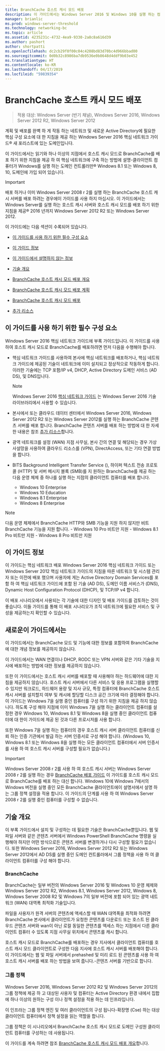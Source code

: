 ```yaml
---
title: BranchCache 호스트 캐시 모드 배포
description: 이 가이드에서는 Windows Server 2016 및 Windows 10을 실행 하는 컴퓨터에서 호스트 캐시 모드로 BranchCache를 배포 하는 방법 지침을 제공
manager: brianlic
ms.prod: windows-server-threshold
ms.technology: networking-bc
ms.topic: article
ms.assetid: 4235231c-4732-4ea9-9330-2a8c8a616d39
ms.author: pashort
author: shortpatti
ms.openlocfilehash: dc2cb29f0f00c04c4208bd83d70bc4d966bbad00
ms.sourcegitcommit: 0d0b32c8986ba7db9536e0b8648d4ddf9b03e452
ms.translationtype: HT
ms.contentlocale: ko-KR
ms.lasthandoff: 04/17/2019
ms.locfileid: "59839354"
---
```

# <a name="deploy-branchcache-hosted-cache-mode"></a>BranchCache 호스트 캐시 모드 배포

>적용 대상: Windows Server (반기 채널), Windows Server 2016, Windows Server 2012 R2, Windows Server 2012

계획 및 배포를 완벽 하 게 작동 하는 네트워크 및 새로운 Active Directory에 필요한 핵심 구성 요소에 대 한 지침을 제공 하는 Windows Server 2016 핵심 네트워크 가이드&reg; 새 포리스트에 있는 도메인입니다.

이 가이드에서는 읽기와 하나 이상의 지점에서 호스트 캐시 모드로 BranchCache를 배포 하기 위한 지침을 제공 하 여 핵심 네트워크에 구축 하는 방법에 설명\-클라이언트 컴퓨터가 Windows를 실행 하는 도메인 컨트롤러만&reg; Windows 8.1 또는 Windows 8, 10, 도메인에 가입 되어 있습니다.

>[!IMPORTANT]
>배포 하거나 이미 Windows Server 2008 r 2를 실행 하는 BranchCache 호스트 캐시 서버를 배포 하려는 경우에이 가이드를 사용 하지 마십시오. 이 가이드에서는 Windows Server를 실행 하는 호스트 캐시 서버와 호스트 캐시 모드를 배포 하기 위한 지침을 제공&reg; 2016 년까지 Windows Server 2012 R2 또는 Windows Server 2012.

이 가이드에는 다음 섹션이 수록되어 있습니다.

- [이 가이드를 사용 하기 위한 필수 구성 요소](#bkmk_pre)

- [이 가이드 정보](#bkmk_about)

- [이 가이드에서 설명하지 않는 정보](#bkmk_not)

- [기술 개요](#bkmk_tech)

- [BranchCache 호스트 캐시 모드 배포 개요](2-Bc-Hcm-Deploy-Overview.md)

- [BranchCache 호스트 캐시 모드 배포 계획](3-Bc-Hcm-Plan.md)

- [BranchCache 호스트 캐시 모드 배포](4-Bc-Hcm-Deployment.md)

- [추가 리소스](11-Bc-Hcm-additional-resources.md)

## <a name="bkmk_pre"></a>이 가이드를 사용 하기 위한 필수 구성 요소

Windows Server 2016 핵심 네트워크 가이드에 부록 가이드입니다. 이 가이드를 사용하여 호스트 캐시 모드로 BranchCache를 배포하려면 먼저 다음을 수행해야 합니다.

- 핵심 네트워크 가이드를 사용하여 본사에 핵심 네트워크를 배포하거나, 핵심 네트워크 가이드에 제공된 기술이 네트워크에 이미 설치되고 정상적으로 작동하게 합니다. 이러한 기술에는 TCP 포함\/IP v4, DHCP, Active Directory 도메인 서비스 \(AD DS\), 및 DNS입니다.

    > [!NOTE]
    > Windows Server 2016 [핵심 네트워크 가이드](https://technet.microsoft.com/windows-server-docs/networking/core-network-guide/core-network-guide) 는 Windows Server 2016 기술 라이브러리에서 사용할 수 있습니다.  

- 본사에서 또는 클라우드 데이터 센터에서 Windows Server 2016, Windows Server 2012 R2 또는 Windows Server 2012를 실행 하는 BranchCache 콘텐츠 서버를 배포 합니다. BranchCache 콘텐츠 서버를 배포 하는 방법에 대 한 자세한 내용은 참조 [추가 리소스](11-Bc-Hcm-additional-resources.md)합니다.

- 광역 네트워크를 설정 \(WAN\) 지점 사무실, 본사 간의 연결 및 해당되는 경우 가상 사설망을 사용하여 클라우드 리소스를 \(VPN\), DirectAccess, 또는 기타 연결 방법을 합니다.

- BITS Background Intelligent Transfer Service (), 하이퍼 텍스트 전송 프로토콜 (HTTP) 및 서버 메시지 블록 (SMB)를 지 원하는 BranchCache를 제공 하는 다음 운영 체제 중 하나를 실행 하는 지점의 클라이언트 컴퓨터를 배포 합니다.
    - Windows 10 Enterprise
    - Windows 10 Education
    - Windows 8.1 Enterprise
    - Windows 8 Enterprise

>[!NOTE]
>다음 운영 체제에서 BranchCache HTTP와 SMB 기능을 지원 하지 않지만 비트 BranchCache 기능을 지원 합니다.
>     - Windows 10 Pro 비트만 지원
>     - Windows 8.1 Pro 비트만 지원
>     - Windows 8 Pro 비트만 지원

## <a name="bkmk_about"></a>이 가이드 정보

이 가이드는 핵심 네트워크 배포 Windows Server 2016 핵심 네트워크 가이드 또는 Windows Server 2012 핵심 네트워크 가이드의 지침을 따른 네트워크 및 시스템 관리자 또는 이전에 배포 했으며 사용자에 게는 Active Directory Domain Services를 포함 하 여 핵심 네트워크 가이드에 포함 된 기술 \(AD DS\), 도메인 이름 서비스가 \(DNS\), Dynamic Host Configuration Protocol \(DHCP\), 및 TCP\/IP v4 합니다.

이 배포 시나리오에서 사용되는 각 기술에 대한 디자인 및 배포 가이드를 검토하는 것이 좋습니다. 이들 가이드를 통해 이 배포 시나리오가 조직 네트워크에 필요한 서비스 및 구성을 제공하는지 확인할 수 있습니다.

## <a name="bkmk_not"></a>새로운이 가이드에서는

이 가이드에서는 BranchCache 모드 및 기능에 대한 정보를 포함하여 BranchCache에 대한 개념 정보를 제공하지 않습니다.  

이 가이드에서는 WAN 연결이나 DHCP, RODC 또는 VPN 서버와 같은 기타 기술을 지사에 배포하는 방법에 대한 정보를 제공하지 않습니다.

또한 이 가이드에서는 호스트 캐시 서버를 배포할 때 사용해야 하는 하드웨어에 대한 지침을 제공하지 않습니다. 호스트 캐시 서버에서 다른 서비스 및 응용 프로그램을 실행할 수 있지만 워크로드, 하드웨어 용량 및 지사 규모, 특정 컴퓨터에 BranchCache 호스트 캐시 서버를 설치할지 여부 및 캐시에 할당할 디스크 공간 크기에 따라 결정해야 합니다.  
이 가이드는 Windows 7을 실행 중인 컴퓨터를 구성 하기 위한 지침을 제공 하지 않습니다. 하도록 구성 해야 지점에 이미 Windows 7을 실행 하는 클라이언트 컴퓨터를 설정한 경우 Windows 10, Windows 8.1 및 Windows 8을 실행 중인 클라이언트 컴퓨터에 대 한이 가이드에 제공 된 것과 다른 프로시저를 사용 합니다.
  
또한 Windows 7을 실행 하는 컴퓨터의 경우 호스트 캐시 서버 클라이언트 컴퓨터를 신뢰 하는 인증 기관에서 발급 하는 서버 인증서로 구성 해야 합니다. \(Windows 10, Windows 8.1 또는 Windows 8을 실행 하는 모든 클라이언트 컴퓨터에서 서버 인증서를 사용 하 여 호스트 캐시 서버를 구성할 필요가 없습니다.\) 
> [!IMPORTANT]
> Windows Server 2008 r 2를 사용 하 여 호스트 캐시 서버는 Windows Server 2008 r 2를 실행 하는 경우 [BranchCache 배포 가이드](https://technet.microsoft.com/library/ee649232(v=ws.10).aspx) 이 가이드를 호스트 캐시 모드로 BranchCache를 배포 하는 대신 합니다. Windows 10에 Windows 7에서의 Windows 버전을 실행 중인 모든 BranchCache 클라이언트에이 설명서에서 설명 하는 그룹 정책 설정을 적용 합니다. 이 가이드의 단계를 사용 하 여 Windows Server 2008 r 2를 실행 중인 컴퓨터를 구성할 수 없습니다.

## <a name="bkmk_tech"></a>기술 개요

이 부록 가이드에서 설치 및 구성하는 데 필요한 기술은 BranchCache뿐입니다. 웹 및 파일 서버와 같은 콘텐츠 서버에서 Windows PowerShell BranchCache 명령을 실행해야 하지만 어떤 방식으로든 콘텐츠 서버를 변경하거나 다시 구성할 필요가 없습니다. 또한 Windows Server 2016, Windows Server 2012 R2 또는 Windows Server 2012에서 AD DS를 실행 중인 도메인 컨트롤러에서 그룹 정책을 사용 하 여 클라이언트 컴퓨터를 구성 해야 합니다.

### <a name="branchcache"></a>BranchCache

BranchCache는 일부 버전의 Windows Server 2016 및 Windows 10 운영 체제와 Windows Server 2012 R2, Windows 8.1, Windows Server 2012, Windows 8, Windows Server 2008 R2 및 Windows 7의 일부 버전에 포함 되어 있는 광역 네트워크 (WAN) 대역폭 최적화 기술입니다.

파일을 사용자가 원격 서버의 콘텐츠에 액세스할 때 WAN 대역폭을 최적화 하려면 BranchCache 본사에서 클라이언트가 요청한 콘텐츠를 다운로드 또는 호스트 된 클라우드 콘텐츠 서버와 wan이 아닌 로컬 동일한 콘텐츠를 액세스 하는 지점에서 다른 클라이언트 컴퓨터 수 있도록 지점 사무실 위치에서 콘텐츠를 캐시 합니다.

호스트 캐시 모드로 BranchCache를 배포하는 경우 지사에서 클라이언트 컴퓨터를 호스트 캐시 모드 클라이언트로 구성한 다음 지사에 호스트 캐시 서버를 배포해야 합니다. 이 가이드에서는 웹 및 파일 서버에서 prehashed 및 미리 로드 된 콘텐츠를 사용 하 여 호스트 캐시 서버를 배포 하는 방법을 보여 줍니다.\-콘텐츠 서버를 기반으로 합니다.

### <a name="group-policy"></a>그룹 정책

Windows Server 2016, Windows Server 2012 R2 및 Windows Server 2012의 그룹 정책에 제공 하 고 대상된 사용자 및 컴퓨터는 Active Directory 환경 내에서 집합에 하나 이상의 원하는 구성 이나 정책 설정을 적용 하는 데 인프라입니다. 

이 인프라는 그룹 정책 엔진 및 여러 클라이언트의 구성 됩니다\-확장명 \(Cse\) 하는 대상 클라이언트 컴퓨터에서 정책 설정을 읽는 역할을 합니다.

그룹 정책은 이 시나리오에서 BranchCache 호스트 캐시 모드로 도메인 구성원 클라이언트 컴퓨터를 구성하는 데 사용됩니다.

이 가이드를 계속 하려면 참조 [BranchCache 호스트 캐시 모드 배포 개요](2-Bc-Hcm-Deploy-Overview.md)합니다.
